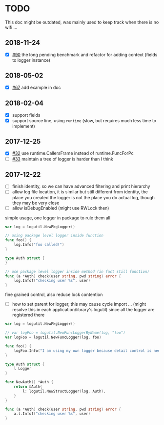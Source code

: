 # TODO

This doc might be outdated, was mainly used to keep track when there is no wifi ...

## 2018-11-24

- [x] [#90](https://github.com/dyweb/gommon/pull/90) the long pending benchmark and refactor for adding context (fields to logger instance)

## 2018-05-02

- [x] [#67](https://github.com/dyweb/gommon/issues/67) add example in doc 

## 2018-02-04

- [x] support fields
- [x] support source line, using `runtime` (slow, but requires much less time to implement)

## 2017-12-25

- [x] [#32](https://github.com/dyweb/gommon/issues/32) use runtime.CallersFrame instead of runtime.FuncForPc
- [ ] [#33](https://github.com/dyweb/gommon/issues/33) maintain a tree of logger is harder than I think

## 2017-12-22

- [ ] finish identity, so we can have advanced filtering and print hierarchy
- [ ] allow log file location, it is similar but still different from identity, 
the place you created the logger is not the place you do actual log, 
though they may be very close
- [ ] allow isDebugEnabled (might use RWLock then)

simple usage, one logger in package to rule them all

````go
var log = logutil.NewPkgLogger()

// using package level logger inside function
func foo() {
	log.Info("foo called!")
}

type Auth struct {
}

// use package level logger inside method (in fact still function)
func (a *Auth) check(user string, pwd string) error {
	log.Infof("checking user %s", user)
}
````

fine grained control, also reduce lock contention

- [ ] how to set parent for logger, this may cause cycle import ... (might resolve this in each application/library's logutil)
since all the logger are registered there

````go
var log = logutil.NewPkgLogger()

// var logFoo = logutil.NewFuncLoggerByName(log, "foo")
var logFoo = logutil.NewFuncLogger(log, foo)

func foo() {
	logFoo.Info("I am using my own logger because detail control is needed")
}

type Auth struct {
	l Logger
}

func NewAuth() *Auth {
	return &Auth{
        l: logutil.NewStructLogger(log, Auth),		
	}
}

func (a *Auth) check(user string, pwd string) error {
	a.l.Infof("checking user %s", user)
}
````